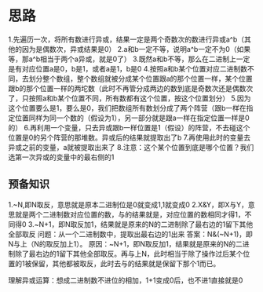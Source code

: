 # 思路

1.先遍历一次，将所有数进行异或，结果一定是两个奇数次的数进行异或a^b（其他的因为是偶数次，异或结果是0）
2.a和b一定不等，说明a^b一定不为0（如果等，那a^b相当于两个a异或，就是0了）
3.既然a和b不等，那么在二进制上一定是有对应位置a是0，b是1，或者a是1，b是0
4.按照a和b某个位置对应二进制数不同，去划分整个数组，整个数组就被分成某个位置跟a的那个位置一样，某个位置跟b的那个位置一样的两坨数（此时不再管分成两边的数到底是奇数次还是偶数次了，只按照a和b某个位置不同，所有数都有这个位置，按这个位置划分）
5.因为这个位置要么是1，要么是0，我们把数组所有数划分成了两个阵营（跟b一样在指定位置同样为同一个数的（假设为1），另一部分就是跟a一样在指定位置一样是0的）
6.再利用一个变量，只去异或跟b一样位置是1（假设）的阵营，不去碰这个位置是0的另个阵营的那堆数。异或后的结果就提取出了b
7.再使用此时的变量去异或之前的变量，a就被提取出来了
8.注意：这个某个位置到底是哪个位置？我们选第一次异或的变量中的最右侧的1

## 预备知识

1.~N,即N取反，意思就是原本二进制位是0就变成1,1就变成0
2.X&Y，即X与Y，意思就是两个二进制数对应位置的数，与的结果就是，对应位置的数相同才得1，不同得0
3.~N+1，即N取反加1，结果就是原来的N的二进制除了最右边的1留下其他全部取反
问题：从一个二进制数中，提取出最右边的1出来
答案：N&(~N+1)，即N与上（N的取反加上1）。
原因：~N+1，即N取反加1，结果就是原来的N的二进制除了最右边的1留下其他全部取反。再与上N，此时相当于除了操作过后某个位置的1被保留，其他都被取反，此时去与的结果就是保留下那个1而已。

理解异或运算：想成二进制数不进位的相加，1+1变成0后，也不进1直接就是0
